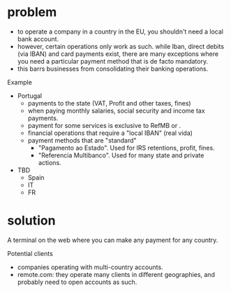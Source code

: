# problem 

- to operate a company in a country in the EU, you shouldn't need a local bank account. 
- however, certain operations only work as such. while Iban, direct debits (via IBAN) and card payments exist, there are many exceptions where you need a particular payment method that is de facto mandatory. 
- this barrs businesses from consolidating their banking operations.  

Example
- Portugal
    - payments to the state (VAT, Profit and other taxes, fines)
    - when paying monthly salaries, social security and income tax payments. 
    - payment for some services is exclusive to RefMB or . 
    - financial operations that require a "local IBAN" (real vida)
    - payment methods that are "standard"
        - "Pagamento ao Estado". Used for IRS retentions, profit, fines.   
        - "Referencia Multibanco". Used for many state and private actions. 
- TBD
    - Spain
    - IT
    - FR
    
# solution 

A terminal on the web where you can make any payment for any country. 


Potential clients 
- companies operating with multi-country accounts.
- remote.com: they operate many clients in different geographies, and probably need to open accounts as such.
